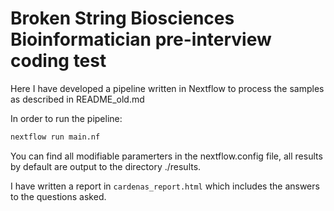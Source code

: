 # Broken String Biosciences Bioinformatician pre-interview coding test

Here I have developed a pipeline written in Nextflow to process the samples as described in README_old.md

In order to run the pipeline:

```bash
nextflow run main.nf
```

You can find all modifiable paramerters in the nextflow.config file, all results by default are output to the directory ./results.

I have written a report in `cardenas_report.html` which includes the answers to the questions asked.
